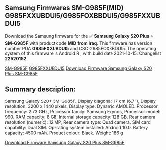 <h2>Samsung Firmwares SM-G985F(MID) G985FXXUBDUI5/G985FOXBBDUI5/G985FXXUBDUI5</h2>
Download the Samsung firmware for the ✅ <strong>Samsung Galaxy S20 Plus </strong> ⭐ <strong>SM-G985F</strong> with product code <strong>MID</strong> <strong> from Iraq</strong>. This firmware has version number PDA <strong>G985FXXUBDUI5</strong> and CSC G985FOXBBDUI5. The operating system of this firmware is Android R , with build date 2021-10-15. Changelist <strong>22520152</strong>.


[SM-G985F](https://samfirm.shop/samsung/model/SM-G985F)
[G985FXXUBDUI5](https://samfirm.shop/samsung/pda/G985FXXUBDUI5)
[Download Firmware Samsung Galaxy S20 Plus SM-G985F](https://samfirm.shop/samsung/firmware/465375)
<h2>Summary description:</h2>
<p>Samsung Galaxy S20+ SM-G985F. Display diagonal: 17 cm (6.7"), Display resolution: 3200 x 1440 pixels, Display type: Dynamic AMOLED. Processor frequency: 2.73 GHz, Processor family: Samsung Exynos, Processor model: 990. RAM capacity: 8 GB, Internal storage capacity: 128 GB. Rear camera resolution (numeric): 12 MP, Rear camera type: Quad camera. SIM card capability: Dual SIM. Operating system installed: Android 10.0. Battery capacity: 4500 mAh. Product colour: Black. Weight: 186 g</p>


[Download Firmware Samsung Galaxy S20 Plus SM-G985F](https://samfirm.shop/samsung/firmware/465375)
